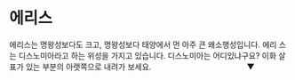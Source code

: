 # 에리스

에리스는 명왕성보다도 크고, 명왕성보다 태양에서 먼 아주 큰 왜소행성입니다. 에리
스는 디스노미아라고 하는 위성을 가지고 있습니다. 디스노미아는 어디있냐구요? 이화
살표가 있는 부분의 아랫쪽으로 내려가 보세요.　　　　　　　　　　　　 ▼
